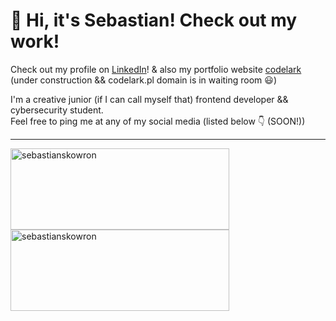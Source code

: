 # :punch: Hi, it's Sebastian! Check out my work!

Check out my profile on [LinkedIn](https://www.linkedin.com/in/skowron-sebastian/)!
&amp; also my portfolio website [codelark](https://codelark.vercel.app/) (under construction && codelark.pl domain is in waiting room 😃)

I'm a creative junior (if I can call myself that) frontend developer && cybersecurity student. <br> Feel free to ping me at any of my social media (listed below 👇 (SOON!))

---

  <img width="350" height="130" align="left" src="https://github-readme-stats.vercel.app/api/top-langs?username=sebastianskowron&show_icons=true&locale=en&layout=compact" alt="sebastianskowron" />
  <p>&nbsp;<img width="350" height="130" align="center" src="https://github-readme-stats.vercel.app/api?username=sebastianskowron&show_icons=true&locale=en" alt="sebastianskowron" /></p>
